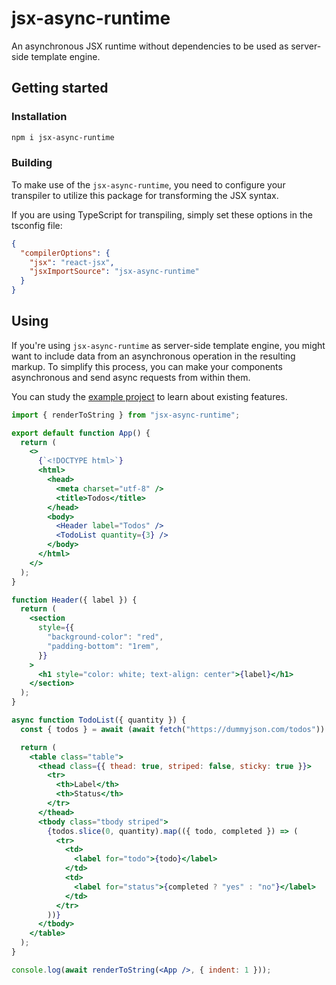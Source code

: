 # jsx-async-runtime

An asynchronous JSX runtime without dependencies to be used as server-side template engine.

## Getting started

### Installation

```bash
npm i jsx-async-runtime
```

### Building

To make use of the `jsx-async-runtime`, you need to configure your transpiler to utilize this package for transforming the JSX syntax.

If you are using TypeScript for transpiling, simply set these options in the tsconfig file:

```json
{
  "compilerOptions": {
    "jsx": "react-jsx",
    "jsxImportSource": "jsx-async-runtime"
  }
}
```

## Using

If you're using `jsx-async-runtime` as server-side template engine, you might want to include data from an asynchronous operation in the resulting markup. To simplify this process, you can make your components asynchronous and send async requests from within them.

You can study the [example project](https://github.com/jeasx/jsx-async-runtime/tree/main/example) to learn about existing features.

```jsx
import { renderToString } from "jsx-async-runtime";

export default function App() {
  return (
    <>
      {`<!DOCTYPE html>`}
      <html>
        <head>
          <meta charset="utf-8" />
          <title>Todos</title>
        </head>
        <body>
          <Header label="Todos" />
          <TodoList quantity={3} />
        </body>
      </html>
    </>
  );
}

function Header({ label }) {
  return (
    <section
      style={{
        "background-color": "red",
        "padding-bottom": "1rem",
      }}
    >
      <h1 style="color: white; text-align: center">{label}</h1>
    </section>
  );
}

async function TodoList({ quantity }) {
  const { todos } = await (await fetch("https://dummyjson.com/todos")).json();

  return (
    <table class="table">
      <thead class={{ thead: true, striped: false, sticky: true }}>
        <tr>
          <th>Label</th>
          <th>Status</th>
        </tr>
      </thead>
      <tbody class="tbody striped">
        {todos.slice(0, quantity).map(({ todo, completed }) => (
          <tr>
            <td>
              <label for="todo">{todo}</label>
            </td>
            <td>
              <label for="status">{completed ? "yes" : "no"}</label>
            </td>
          </tr>
        ))}
      </tbody>
    </table>
  );
}

console.log(await renderToString(<App />, { indent: 1 }));
```
